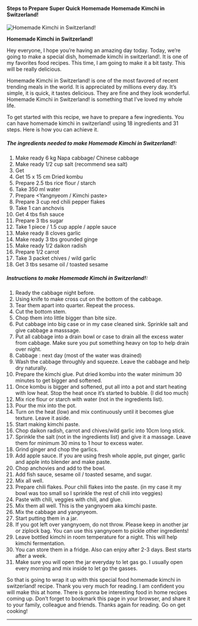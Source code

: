             

#### Steps to Prepare Super Quick Homemade Homemade Kimchi in Switzerland!

![Homemade Kimchi in Switzerland!](https://img-global.cpcdn.com/recipes/1b89b9c78954d0bc/751x532cq70/homemade-kimchi-in-switzerland-recipe-main-photo.jpg)

**Homemade Kimchi in Switzerland!**

Hey everyone, I hope you’re having an amazing day today. Today, we’re going to make a special dish, homemade kimchi in switzerland!. It is one of my favorites food recipes. This time, I am going to make it a bit tasty. This will be really delicious.

Homemade Kimchi in Switzerland! is one of the most favored of recent trending meals in the world. It is appreciated by millions every day. It’s simple, it is quick, it tastes delicious. They are fine and they look wonderful. Homemade Kimchi in Switzerland! is something that I’ve loved my whole life.

To get started with this recipe, we have to prepare a few ingredients. You can have homemade kimchi in switzerland! using 18 ingredients and 31 steps. Here is how you can achieve it.

##### The ingredients needed to make Homemade Kimchi in Switzerland!:

1.  Make ready 6 kg Napa cabbage/ Chinese cabbage
2.  Make ready 1/2 cup salt (recommend sea salt)
3.  Get <Kimchi glue >
4.  Get 15 x 15 cm Dried kombu
5.  Prepare 2.5 tbs rice flour / starch
6.  Take 350 ml water
7.  Prepare <Yangnyeom / Kimchi paste>
8.  Prepare 3 cup red chili pepper flakes
9.  Take 1 can anchovis
10.  Get 4 tbs fish sauce
11.  Prepare 3 tbs sugar
12.  Take 1 piece / 1.5 cup apple / apple sauce
13.  Make ready 8 cloves garlic
14.  Make ready 3 tbs grounded ginge
15.  Make ready 1/2 daikon radish
16.  Prepare 1/2 carrot
17.  Take 3 packet chives / wild garlic
18.  Get 3 tbs sesame oil / toasted sesame

##### Instructions to make Homemade Kimchi in Switzerland!:

1.  Ready the cabbage night before.
2.  Using knife to make cross cut on the bottom of the cabbage.
3.  Tear them apart into quarter. Repeat the process.
4.  Cut the bottom stem.
5.  Chop them into little bigger than bite size.
6.  Put cabbage into big case or in my case cleaned sink. Sprinkle salt and give cabbage a masssage.
7.  Put all cabbage into a drain bowl or case to drain all the excess water from cabbage. Make sure you put something heavy on top to help drain over night.
8.  Cabbage : next day (most of the water was drained)
9.  Wash the cabbage throughly and squeeze. Leave the cabbage and help dry naturally.
10.  Prepare the kimchi glue. Put dried kombu into the water minimum 30 minutes to get bigger and softened.
11.  Once kombu is bigger and softened, put all into a pot and start heating with low heat. Stop the heat once it’s started to bubble. (I did too much)
12.  Mix rice flour or starch with water (not in the ingredients list).
13.  Pour the mix into the pot.
14.  Turn on the heat (low) and mix continuously until it becomes glue texture. Leave it aside.
15.  Start making kimchi paste.
16.  Chop daikon radish, carrot and chives/wild garlic into 10cm long stick.
17.  Sprinkle the salt (not in the ingredients list) and give it a massage. Leave them for minimum 30 mins to 1 hour to excess water.
18.  Grind ginger and chop the garlics.
19.  Add apple sauce. If you are using fresh whole apple, put ginger, garlic and apple into blender and make paste.
20.  Chop anchovies and add to the bowl.
21.  Add fish sauce, sesame oil / toasted sesame, and sugar.
22.  Mix all well.
23.  Prepare chili flakes. Pour chili flakes into the paste. (in my case it my bowl was too small so I sprinkle the rest of chili into veggies)
24.  Paste with chili, veggies with chili, and glue.
25.  Mix them all well. This is the yangnyoem aka kimchi paste.
26.  Mix the cabbage and yangnyeom.
27.  Start putting them in a jar.
28.  If you got left over yangnyoem, do not throw. Please keep in another jar or ziplock bag. You can use this yangnyoem to pickle other ingredients!
29.  Leave bottled kimchi in room temperature for a night. This will help kimchi fermentation.
30.  You can store them in a fridge. Also can enjoy after 2-3 days. Best starts after a week.
31.  Make sure you will open the jar everyday to let gas go. I usually open every morning and mix inside to let go the gasses.

So that is going to wrap it up with this special food homemade kimchi in switzerland! recipe. Thank you very much for reading. I am confident you will make this at home. There is gonna be interesting food in home recipes coming up. Don’t forget to bookmark this page in your browser, and share it to your family, colleague and friends. Thanks again for reading. Go on get cooking!

* * *